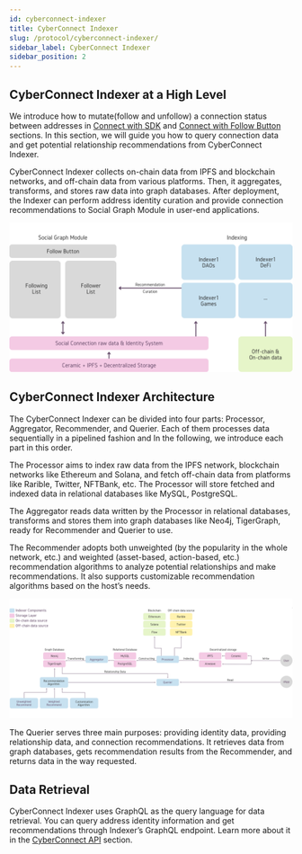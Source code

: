 ```yaml
---
id: cyberconnect-indexer
title: CyberConnect Indexer
slug: /protocol/cyberconnect-indexer/
sidebar_label: CyberConnect Indexer
sidebar_position: 2
---
```


## CyberConnect Indexer at a High Level

We introduce how to mutate(follow and unfollow) a connection status between addresses in [Connect with SDK](/cyberconnect-sdk/connect-with-sdk/) and [Connect with Follow Button](/cyberconnect-sdk/connect-with-follow-button/) sections. In this section, we will guide you how to query connection data and get potential relationship recommendations from CyberConnect Indexer.

CyberConnect Indexer collects on-chain data from IPFS and blockchain networks, and off-chain data from various platforms. Then, it aggregates, transforms, and stores raw data into graph databases. After deployment, the Indexer can perform address identity curation and provide connection recommendations to Social Graph Module in user-end applications.

![CyberConnect Indexer](../../static/img/docs/protocol/indexer1.png)

## CyberConnect Indexer Architecture

The CyberConnect Indexer can be divided into four parts: Processor, Aggregator, Recommender, and Querier. Each of them processes data sequentially in a pipelined fashion and In the following, we introduce each part in this order.

The Processor aims to index raw data from the IPFS network, blockchain networks like Ethereum and Solana, and fetch off-chain data from platforms like Rarible, Twitter, NFTBank, etc. The Processor will store fetched and indexed data in relational databases like MySQL, PostgreSQL.

The Aggregator reads data written by the Processor in relational databases, transforms and stores them into graph databases like Neo4j, TigerGraph, ready for Recommender and Querier to use.

The Recommender adopts both unweighted (by the popularity in the whole network, etc.) and weighted (asset-based, action-based, etc.) recommendation algorithms to analyze potential relationships and make recommendations. It also supports customizable recommendation algorithms based on the host’s needs.

![CyberConnect Indexer](../../static/img/docs/protocol/indexer2.png)

The Querier serves three main purposes: providing identity data, providing relationship data, and connection recommendations. It retrieves data from graph databases, gets recommendation results from the Recommender, and returns data in the way requested.

## Data Retrieval

CyberConnect Indexer uses GraphQL as the query language for data retrieval. You can query address identity information and get recommendations through Indexer’s GraphQL endpoint. Learn more about it in the [CyberConnect API](/cyberconnect-api/overview/) section.
